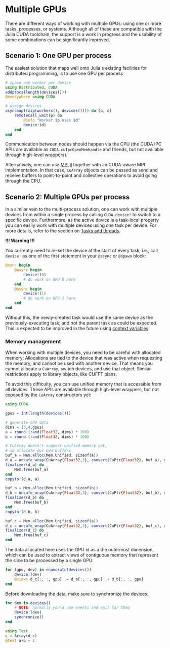 # Multiple GPUs

There are different ways of working with multiple GPUs: using one or more tasks, processes,
or systems. Although all of these are compatible with the Julia CUDA toolchain, the support
is a work in progress and the usability of some combinations can be significantly improved.


## Scenario 1: One GPU per process

The easiest solution that maps well onto Julia's existing facilities for distributed
programming, is to use one GPU per process

```julia
# spawn one worker per device
using Distributed, CUDA
addprocs(length(devices()))
@everywhere using CUDA

# assign devices
asyncmap((zip(workers(), devices()))) do (p, d)
    remotecall_wait(p) do
        @info "Worker $p uses $d"
        device!(d)
    end
end
```

Communication between nodes should happen via the CPU (the CUDA IPC APIs are available as
`CUDA.cuIpcOpenMemHandle` and friends, but not available through high-level wrappers).

Alternatively, one can use [MPI.jl](https://github.com/JuliaParallel/MPI.jl) together with
an CUDA-aware MPI implementation. In that case, `CuArray` objects can be passed as send and
receive buffers to point-to-point and collective operations to avoid going through the CPU.


## Scenario 2: Multiple GPUs per process

In a similar vein to the multi-process solution, one can work with multiple devices from
within a single process by calling `CUDA.device!` to switch to a specific device.
Furthermore, as the active device is a task-local property you can easily work with multiple
devices using one task per device. For more details, refer to the section on [Tasks and
threads](@ref).

**!!! Warning !!!**

You currently need to re-set the device at the start of every task, i.e., call `device!`
as one of the first statement in your `@async` or `@spawn` block:

```julia
@sync begin
    @async begin
        device!(0)
        # do work on GPU 0 here
    end
    @async begin
        device!(1)
        # do work on GPU 1 here
    end
end
```

Without this, the newly-created task would use the same device as the
previously-executing task, and not the parent task as could be expected. This is
expected to be improved in the future using [context
variables](https://github.com/JuliaLang/julia/pull/35833).


### Memory management

When working with multiple devices, you need to be careful with allocated memory:
Allocations are tied to the device that was active when requesting the memory, and cannot be
used with another device. That means you cannot allocate a `CuArray`, switch devices, and
use that object. Similar restrictions apply to library objects, like CUFFT plans.

To avoid this difficulty, you can use unified memory that is accessible from all devices.
These APIs are available through high-level wrappers, but not exposed by the `CuArray`
constructors yet:

```julia
using CUDA

gpus = Int(length(devices()))

# generate CPU data
dims = (3,4,gpus)
a = round.(rand(Float32, dims) * 100)
b = round.(rand(Float32, dims) * 100)

# CuArray doesn't support unified memory yet,
# so allocate our own buffers
buf_a = Mem.alloc(Mem.Unified, sizeof(a))
d_a = unsafe_wrap(CuArray{Float32,3}, convert(CuPtr{Float32}, buf_a), dims)
finalizer(d_a) do _
    Mem.free(buf_a)
end
copyto!(d_a, a)

buf_b = Mem.alloc(Mem.Unified, sizeof(b))
d_b = unsafe_wrap(CuArray{Float32,3}, convert(CuPtr{Float32}, buf_b), dims)
finalizer(d_b) do _
    Mem.free(buf_b)
end
copyto!(d_b, b)

buf_c = Mem.alloc(Mem.Unified, sizeof(a))
d_c = unsafe_wrap(CuArray{Float32,3}, convert(CuPtr{Float32}, buf_c), dims)
finalizer(d_c) do _
    Mem.free(buf_c)
end
```

The data allocated here uses the GPU id as a the outermost dimension, which can be used to
extract views of contiguous memory that represent the slice to be processed by a single GPU:

```julia
for (gpu, dev) in enumerate(devices())
    device!(dev)
    @views d_c[:, :, gpu] .= d_a[:, :, gpu] .+ d_b[:, :, gpu]
end
```

Before downloading the data, make sure to synchronize the devices:

```julia
for dev in devices()
    # NOTE: normally you'd use events and wait for them
    device!(dev)
    synchronize()
end

using Test
c = Array(d_c)
@test a+b ≈ c
```
